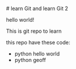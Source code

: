 \# learn Git and learn Git 2 

hello world!

This is git repo to learn

this repo have these code:
  - python hello world
  - python geoff
